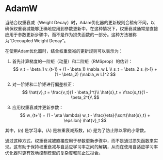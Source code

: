 # AdamW

当结合权重衰减（Weight Decay）时，Adam优化器的更新规则会稍有不同，以确保权重衰减能够正确地应用到参数更新中。在这种情况下，权重衰减通常是直接应用于参数更新步骤中，而不是作为损失函数的一部分。这种方法被称为“Decoupled Weight Decay”。

在使用Adam优化器时，结合权重衰减的更新规则可以表示为：

1. 首先计算梯度的一阶矩（动量）和二阶矩（RMSprop）的估计：
   $$
   v_t = \beta_1 v_{t-1} + (1 - \beta_1) \nabla_w L \\
   s_t = \beta_2 s_{t-1} + (1 - \beta_2) (\nabla_w L)^2
   $$
   
2. 对一阶矩和二阶矩进行偏差校正：
   $$
   \hat{v}_t = \frac{v_t}{1 - \beta_1^t}\\
   \hat{s}_t = \frac{s_t}{1 - \beta_2^t}\
   $$
   
3. 应用权重衰减并更新参数：
   $$
   w_{t+1} = (1 - \eta \lambda) w_t - \frac{\eta}{\sqrt{\hat{s}_t} + \epsilon} \hat{v}_t
   $$
   

其中，\($\eta$\) 是学习率，\($\lambda$\) 是权重衰减系数，\($\epsilon$\) 是为了防止除以零的小常数。

通过这种方式，权重衰减被直接应用于参数更新步骤中，而不是通过损失函数来实现。这有助于保持权重衰减与自适应学习率之间的解耦，从而在使用自适应学习率优化器时更有效地控制模型的复杂度和防止过拟合。